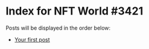 # Index for NFT World #3421
Posts will be displayed in the order below:

- [Your first post](./001-first.md)

